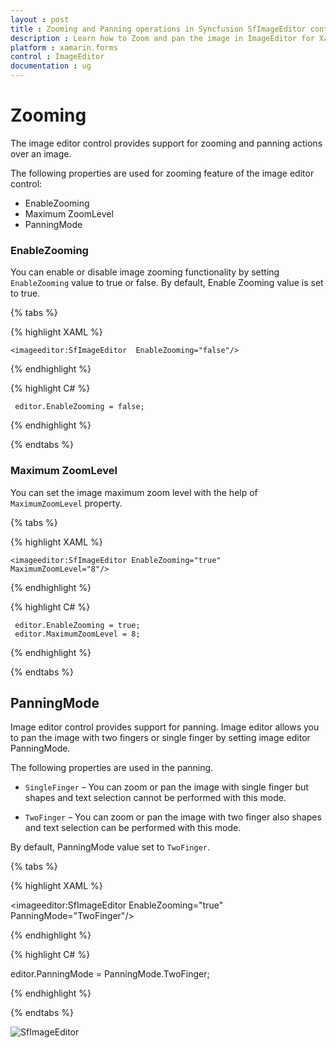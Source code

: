 ```yaml
---
layout : post
title : Zooming and Panning operations in Syncfusion SfImageEditor control in Xamarin.Forms
description : Learn how to Zoom and pan the image in ImageEditor for Xamarin.Forms
platform : xamarin.forms
control : ImageEditor
documentation : ug
---
```


# Zooming

The image editor control provides support for zooming and panning actions over an image.

The following properties are used for zooming feature of the image editor control:

* EnableZooming
* Maximum ZoomLevel
* PanningMode

### EnableZooming

You can enable or disable image zooming functionality by setting `EnableZooming` value to true or false. By default, Enable Zooming value is set to true.

{% tabs %}

{% highlight XAML %}
  
    <imageeditor:SfImageEditor  EnableZooming="false"/>
     
{% endhighlight %}

{% highlight C# %}
   
     editor.EnableZooming = false;

{% endhighlight %}

{% endtabs %}

### Maximum ZoomLevel

You can set the image maximum zoom level with the help of `MaximumZoomLevel` property.

{% tabs %}

{% highlight XAML %}
  
    <imageeditor:SfImageEditor EnableZooming="true"  MaximumZoomLevel="8"/>
     
{% endhighlight %}

{% highlight C# %}

     editor.EnableZooming = true;
     editor.MaximumZoomLevel = 8;

{% endhighlight %}

{% endtabs %}

## PanningMode

Image editor control provides support for panning. Image editor allows you to pan the image with two fingers or single finger by setting image editor PanningMode.

The following properties are used in the panning.

* `SingleFinger` – You can zoom or pan the image with single finger but shapes and text selection cannot be performed with this mode.

* `TwoFinger` – You can zoom or pan the image with two finger also shapes and text selection can be performed with this mode.

By default, PanningMode value set to `TwoFinger`.

{% tabs %}

{% highlight XAML %}

<imageeditor:SfImageEditor  EnableZooming="true" PanningMode="TwoFinger"/>

{% endhighlight %}

{% highlight C# %}

editor.PanningMode = PanningMode.TwoFinger;

{% endhighlight %}

{% endtabs %}


![SfImageEditor](ImageEditor_images/zoom.gif)


